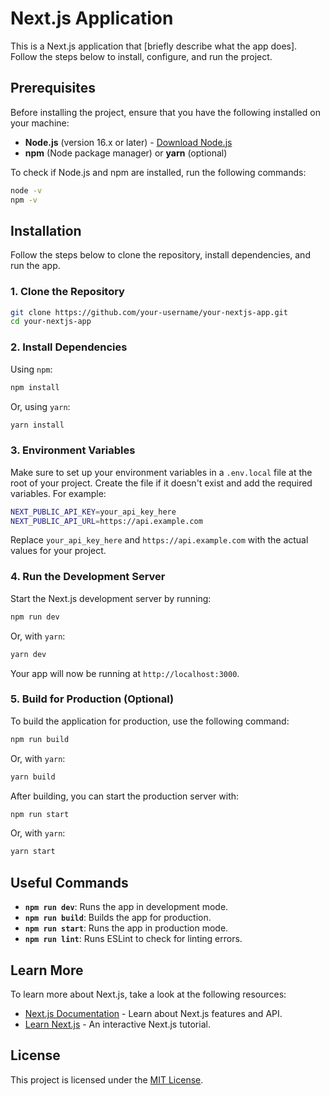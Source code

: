 
# Next.js Application

This is a Next.js application that [briefly describe what the app does]. Follow the steps below to install, configure, and run the project.

## Prerequisites

Before installing the project, ensure that you have the following installed on your machine:

- **Node.js** (version 16.x or later) - [Download Node.js](https://nodejs.org/)
- **npm** (Node package manager) or **yarn** (optional)

To check if Node.js and npm are installed, run the following commands:

```bash
node -v
npm -v
```

## Installation

Follow the steps below to clone the repository, install dependencies, and run the app.

### 1. Clone the Repository

```bash
git clone https://github.com/your-username/your-nextjs-app.git
cd your-nextjs-app
```

### 2. Install Dependencies

Using `npm`:

```bash
npm install
```

Or, using `yarn`:

```bash
yarn install
```

### 3. Environment Variables

Make sure to set up your environment variables in a `.env.local` file at the root of your project. Create the file if it doesn't exist and add the required variables. For example:

```bash
NEXT_PUBLIC_API_KEY=your_api_key_here
NEXT_PUBLIC_API_URL=https://api.example.com
```

Replace `your_api_key_here` and `https://api.example.com` with the actual values for your project.

### 4. Run the Development Server

Start the Next.js development server by running:

```bash
npm run dev
```

Or, with `yarn`:

```bash
yarn dev
```

Your app will now be running at `http://localhost:3000`.

### 5. Build for Production (Optional)

To build the application for production, use the following command:

```bash
npm run build
```

Or, with `yarn`:

```bash
yarn build
```

After building, you can start the production server with:

```bash
npm run start
```

Or, with `yarn`:

```bash
yarn start
```

## Useful Commands

- **`npm run dev`**: Runs the app in development mode.
- **`npm run build`**: Builds the app for production.
- **`npm run start`**: Runs the app in production mode.
- **`npm run lint`**: Runs ESLint to check for linting errors.

## Learn More

To learn more about Next.js, take a look at the following resources:

- [Next.js Documentation](https://nextjs.org/docs) - Learn about Next.js features and API.
- [Learn Next.js](https://nextjs.org/learn) - An interactive Next.js tutorial.

## License

This project is licensed under the [MIT License](LICENSE).
